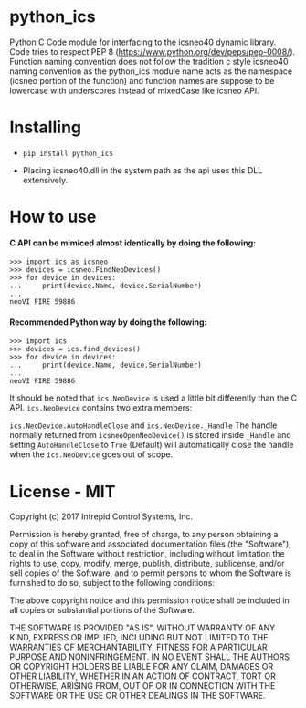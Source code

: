 # python_ics

Python C Code module for interfacing to the icsneo40 dynamic library. Code tries to respect PEP 8 (https://www.python.org/dev/peps/pep-0008/). Function naming convention does not follow the tradition c style icsneo40 naming convention as the python_ics module name acts as the namespace (icsneo portion of the function) and function names are suppose to be lowercase with underscores instead of mixedCase like icsneo API.

# Installing

- `pip install python_ics`

- Placing icsneo40.dll in the system path as the api uses this DLL extensively.

# How to use

#### C API can be mimiced almost identically by doing the following:

    >>> import ics as icsneo
    >>> devices = icsneo.FindNeoDevices()
    >>> for device in devices:
    ...     print(device.Name, device.SerialNumber)
    ...
    neoVI FIRE 59886
    
#### Recommended Python way by doing the following:

    >>> import ics
    >>> devices = ics.find_devices()
    >>> for device in devices:
    ...     print(device.Name, device.SerialNumber)
    ...
    neoVI FIRE 59886

It should be noted that `ics.NeoDevice` is used a little bit differently than the C API. `ics.NeoDevice` contains two extra members:

`ics.NeoDevice.AutoHandleClose` and `ics.NeoDevice._Handle`
The handle normally returned from `icsneoOpenNeoDevice()` is stored inside `_Handle` and setting `AutoHandleClose` to `True` (Default) will automatically close the handle when the `ics.NeoDevice` goes out of scope.

# License - MIT

Copyright (c) 2017 Intrepid Control Systems, Inc.

Permission is hereby granted, free of charge, to any person obtaining a copy
of this software and associated documentation files (the "Software"), to deal
in the Software without restriction, including without limitation the rights
to use, copy, modify, merge, publish, distribute, sublicense, and/or sell
copies of the Software, and to permit persons to whom the Software is
furnished to do so, subject to the following conditions:

The above copyright notice and this permission notice shall be included in all
copies or substantial portions of the Software.

THE SOFTWARE IS PROVIDED "AS IS", WITHOUT WARRANTY OF ANY KIND, EXPRESS OR
IMPLIED, INCLUDING BUT NOT LIMITED TO THE WARRANTIES OF MERCHANTABILITY,
FITNESS FOR A PARTICULAR PURPOSE AND NONINFRINGEMENT. IN NO EVENT SHALL THE
AUTHORS OR COPYRIGHT HOLDERS BE LIABLE FOR ANY CLAIM, DAMAGES OR OTHER
LIABILITY, WHETHER IN AN ACTION OF CONTRACT, TORT OR OTHERWISE, ARISING FROM,
OUT OF OR IN CONNECTION WITH THE SOFTWARE OR THE USE OR OTHER DEALINGS IN THE
SOFTWARE.
